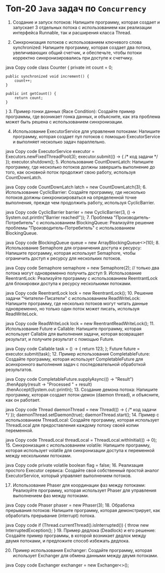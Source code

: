 # Топ-20 `Java` задач по `Concurrency`

1. Создание и запуск потоков:
Напишите программу, которая создает и запускает 3 отдельных потока с использованием как реализации интерфейса Runnable, так и расширения класса Thread.

2. Синхронизация потоков с использованием ключевого слова synchronized:
Напишите программу, которая создает два потока, увеличивающих общий счетчик, и обеспечьте, чтобы потоки корректно синхронизировались при доступе к счетчику.

java
Copy code
class Counter {
    private int count = 0;

    public synchronized void increment() {
        count++;
    }

    public int getCount() {
        return count;
    }
}
3. Пример гонки данных (Race Condition):
Создайте пример программы, где возникает гонка данных, и объясните, как эта проблема может быть решена с использованием синхронизации.

4. Использование ExecutorService для управления потоками:
Напишите программу, которая создает пул потоков с помощью ExecutorService и выполняет несколько задач параллельно.

java
Copy code
ExecutorService executor = Executors.newFixedThreadPool(3);
executor.submit(() -> { /* код задачи */ });
executor.shutdown();
5. Использование CountDownLatch:
Напишите программу, где несколько потоков должны завершить выполнение до того, как основной поток продолжит свою работу, используя CountDownLatch.

java
Copy code
CountDownLatch latch = new CountDownLatch(3);
6. Использование CyclicBarrier:
Создайте программу, где несколько потоков должны синхронизироваться на определенной точке выполнения, прежде чем продолжить работу, используя CyclicBarrier.

java
Copy code
CyclicBarrier barrier = new CyclicBarrier(3, () -> System.out.println("Barrier reached!"));
7. Проблема "Производитель-Потребитель" с использованием BlockingQueue:
Реализуйте решение проблемы "Производитель-Потребитель" с использованием BlockingQueue.

java
Copy code
BlockingQueue<Integer> queue = new ArrayBlockingQueue<>(10);
8. Использование Semaphore для ограничения доступа к ресурсу:
Напишите программу, которая использует Semaphore, чтобы ограничить доступ к ресурсу для нескольких потоков.

java
Copy code
Semaphore semaphore = new Semaphore(2); // только два потока могут одновременно получить доступ
9. Использование ReentrantLock:
Реализуйте программу с использованием ReentrantLock для блокировки доступа к ресурсу несколькими потоками.

java
Copy code
ReentrantLock lock = new ReentrantLock();
10. Решение задачи "Читатели-Писатели" с использованием ReadWriteLock:
Напишите программу, где несколько потоков могут читать данные одновременно, но только один поток может писать, используя ReadWriteLock.

java
Copy code
ReadWriteLock lock = new ReentrantReadWriteLock();
11. Использование Future и Callable:
Напишите программу, которая использует Callable для выполнения задачи, которая возвращает результат, и получите результат с помощью Future.

java
Copy code
Callable<Integer> task = () -> { return 123; };
Future<Integer> future = executor.submit(task);
12. Пример использования CompletableFuture:
Создайте программу, которая использует CompletableFuture для асинхронного выполнения задач с последовательной обработкой результатов.

java
Copy code
CompletableFuture.supplyAsync(() -> "Result")
    .thenApply(result -> "Processed " + result)
    .thenAccept(System.out::println);
13. Создание демона потока:
Напишите программу, которая создает поток-демон (daemon thread), и объясните, как он работает.

java
Copy code
Thread daemonThread = new Thread(() -> { /* код задачи */ });
daemonThread.setDaemon(true);
daemonThread.start();
14. Пример с использованием ThreadLocal:
Создайте программу, которая использует ThreadLocal для предоставления каждому потоку своей копии переменной.

java
Copy code
ThreadLocal<Integer> threadLocal = ThreadLocal.withInitial(() -> 0);
15. Синхронизация с использованием volatile:
Напишите программу, которая использует volatile для синхронизации доступа к переменной между несколькими потоками.

java
Copy code
private volatile boolean flag = false;
16. Реализация простого Executor сервиса:
Создайте свой собственный простой аналог ExecutorService, который управляет выполнением потоков.

17. Использование Phaser для координации фаз между потоками:
Реализуйте программу, которая использует Phaser для управления выполнением фаз между потоками.

java
Copy code
Phaser phaser = new Phaser(3);
18. Обработка прерывания потоков:
Напишите программу, которая демонстрирует, как обработать прерывание (interrupt) потока.

java
Copy code
if (Thread.currentThread().isInterrupted()) {
    throw new InterruptedException();
}
19. Пример дедлока (Deadlock) и его решение:
Создайте пример программы, в которой возникает дедлок между двумя потоками, и предложите способ избежать дедлока.

20. Пример использования Exchanger:
Создайте программу, которая использует Exchanger для обмена данными между двумя потоками.

java
Copy code
Exchanger<String> exchanger = new Exchanger<>();